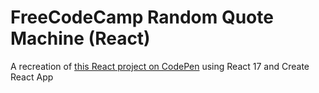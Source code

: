 # FreeCodeCamp Random Quote Machine (React)

A recreation of [this React project on CodePen](https://codepen.io/corscheid/full/vYyYXBd) using React 17 and
Create React App

